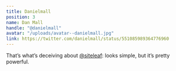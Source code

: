 ```yaml
---
title: Danielmall
position: 3
name: Dan Mall
handle: "@danielmall"
avatar: "/uploads/avatar--danielmall.jpg"
link: https://twitter.com/danielmall/status/551085989364776960
---
```


That’s what’s deceiving about [@siteleaf](https://twitter.com/siteleaf): looks simple, but it’s pretty powerful.

